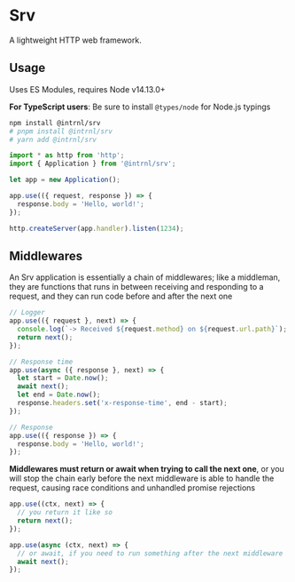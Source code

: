 # Srv

A lightweight HTTP web framework.

## Usage

Uses ES Modules, requires Node v14.13.0+

**For TypeScript users**: Be sure to install `@types/node` for Node.js typings

```sh
npm install @intrnl/srv
# pnpm install @intrnl/srv
# yarn add @intrnl/srv
```

```js
import * as http from 'http';
import { Application } from '@intrnl/srv';

let app = new Application();

app.use(({ request, response }) => {
  response.body = 'Hello, world!';
});

http.createServer(app.handler).listen(1234);
```

## Middlewares

An Srv application is essentially a chain of middlewares; like a middleman, they
are functions that runs in between receiving and responding to a request, and
they can run code before and after the next one

```js
// Logger
app.use(({ request }, next) => {
  console.log(`-> Received ${request.method} on ${request.url.path}`);
  return next();
});

// Response time
app.use(async ({ response }, next) => {
  let start = Date.now();
  await next();
  let end = Date.now();
  response.headers.set('x-response-time', end - start);
});

// Response
app.use(({ response }) => {
  response.body = 'Hello, world!';
});
```

**Middlewares must return or await when trying to call the next one**, or you
will stop the chain early before the next middleware is able to handle the
request, causing race conditions and unhandled promise rejections

```js
app.use((ctx, next) => {
  // you return it like so
  return next();
});

app.use(async (ctx, next) => {
  // or await, if you need to run something after the next middleware
  await next();
});
```
